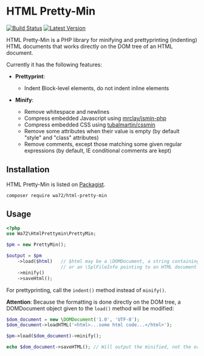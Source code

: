HTML Pretty-Min
===============

[![Build Status](https://travis-ci.org/wasinger/html-pretty-min.svg?branch=master)](http://travis-ci.org/wasinger/html-pretty-min)
[![Latest Version](http://img.shields.io/packagist/v/wa72/html-pretty-min.svg)](https://packagist.org/packages/wa72/html-pretty-min)


HTML Pretty-Min is a PHP library for minifying and prettyprinting (indenting) HTML documents
that works directly on the DOM tree of an HTML document.

Currently it has the following features:

- **Prettyprint**:
  - Indent Block-level elements, do not indent inline elements

- **Minify**: 
  - Remove whitespace and newlines
  - Compress embedded Javascript using [mrclay/jsmin-php](https://packagist.org/packages/mrclay/jsmin-php)
  - Compress embedded CSS using [tubalmartin/cssmin](https://packagist.org/packages/tubalmartin/cssmin)
  - Remove some attributes when their value is empty (by default "style" and "class" attributes)
  - Remove comments, except those matching some given regular expressions (by default, IE conditional comments are kept)

Installation
------------

HTML Pretty-Min is listed on [Packagist](https://packagist.org/packages/wa72/html-pretty-min).

`composer require wa72/html-pretty-min`

Usage
-----

```php
<?php
use Wa72\HtmlPrettymin\PrettyMin;

$pm = new PrettyMin();

$output = $pm
    ->load($html)   // $html may be a \DOMDocument, a string containing an HTML code, 
                    // or an \SplFileInfo pointing to an HTML document
    ->minify()
    ->saveHtml();
```

For prettyprinting, call the `indent()` method instead of `minify()`.

**Attention**: Because the formatting is done directly on the DOM tree, a DOMDocument object given to the `load()` method
will be modified:

```php
$dom_document = new \DOMDocument('1.0', 'UTF-8');
$dom_document->loadHTML('<html>...some html code...</html>');

$pm->load($dom_document)->minify();

echo $dom_document->saveHTML(); // Will output the minified, not the original, document
```
